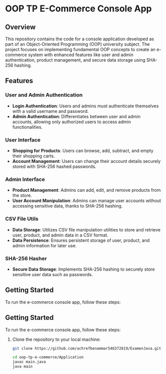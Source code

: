# OOP TP E-Commerce Console App

## Overview

This repository contains the code for a console application developed as part of an Object-Oriented Programming (OOP) university subject. The project focuses on implementing fundamental OOP concepts to create an e-commerce system with enhanced features like user and admin authentication, product management, and secure data storage using SHA-256 hashing.

## Features

### User and Admin Authentication

- **Login Authentication**: Users and admins must authenticate themselves with a valid username and password.
- **Admin Authentication**: Differentiates between user and admin accounts, allowing only authorized users to access admin functionalities.

### User Interface

- **Shopping for Products**: Users can browse, add, subtract, and empty their shopping carts.
- **Account Management**: Users can change their account details securely stored with SHA-256 hashed passwords.

### Admin Interface

- **Product Management**: Admins can add, edit, and remove products from the store.
- **User Account Manipulation**: Admins can manage user accounts without accessing sensitive data, thanks to SHA-256 hashing.

### CSV File Utils

- **Data Storage**: Utilizes CSV file manipulation utilities to store and retrieve user, product, and admin data in a CSV format.
- **Data Persistence**: Ensures persistent storage of user, product, and admin information for later use.

### SHA-256 Hasher

- **Secure Data Storage**: Implements SHA-256 hashing to securely store sensitive user data such as passwords.

## Getting Started

To run the e-commerce console app, follow these steps:

## Getting Started

To run the e-commerce console app, follow these steps:

1. Clone the repository to your local machine:

   ```bash
   git clone https://github.com/achrefbenammar546372819/ExamenJava.git

   cd oop-tp-e-commerce/Application
   javac main.java
   java main


